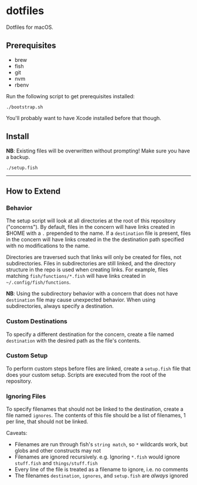 # dotfiles

Dotfiles for macOS.

## Prerequisites

- brew
- fish
- git
- nvm
- rbenv

Run the following script to get prerequisites installed:

```
./bootstrap.sh
```

You'll probably want to have Xcode installed before that though.

## Install

**NB**: Existing files will be overwritten without prompting! Make sure you have a backup.

```
./setup.fish
```

----

## How to Extend

### Behavior

The setup script will look at all directories at the root of this repository ("concerns").
By default, files in the concern will have links created in $HOME with a `.` prepended to the name.
If a `destination` file is present, files in the concern will have links created in the the destination path specified with no modifications to the name.

Directories are traversed such that links will only be created for files, not subdirectories.
Files in subdirectories are still linked, and the directory structure in the repo is used when creating links.
For example, files matching `fish/functions/*.fish` will have links created in `~/.config/fish/functions`.

**NB**: Using the subdirectory behavior with a concern that does not have `destination` file may cause unexpected behavior. When using subdirectories, always specify a destination.

### Custom Destinations

To specify a different destination for the concern, create a file named `destination` with the desired path as the file's contents.

### Custom Setup

To perform custom steps before files are linked, create a `setup.fish` file that does your custom setup.
Scripts are executed from the root of the repository.

### Ignoring Files

To specify filenames that should not be linked to the destination, create a file named `ignores`.
The contents of this file should be a list of filenames, 1 per line, that should not be linked.

Caveats:

- Filenames are run through fish's `string match`, so `*` wildcards work, but globs and other constructs may not
- Filenames are ignored recursively. e.g. Ignoring `*.fish` would ignore `stuff.fish` and `things/stuff.fish`
- Every line of the file is treated as a filename to ignore, i.e. no comments
- The filenames `destination`, `ignores`, and `setup.fish` are _always_ ignored

